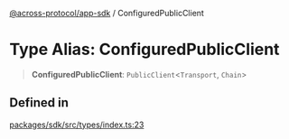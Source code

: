 [@across-protocol/app-sdk](../README.md) / ConfiguredPublicClient

# Type Alias: ConfiguredPublicClient

> **ConfiguredPublicClient**: `PublicClient`\<`Transport`, `Chain`\>

## Defined in

[packages/sdk/src/types/index.ts:23](https://github.com/across-protocol/toolkit/blob/d027d7c23e7230b7b5f439570f9efd60c1d715ce/packages/sdk/src/types/index.ts#L23)
